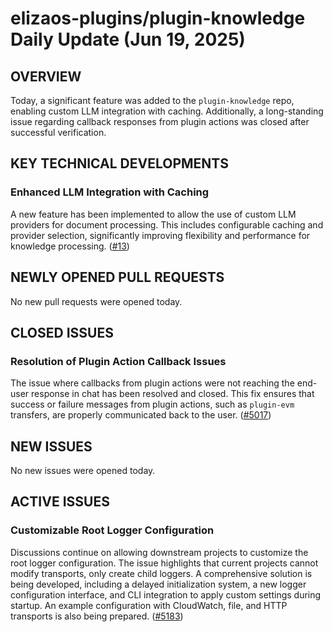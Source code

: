 # elizaos-plugins/plugin-knowledge Daily Update (Jun 19, 2025)

## OVERVIEW 
Today, a significant feature was added to the `plugin-knowledge` repo, enabling custom LLM integration with caching. Additionally, a long-standing issue regarding callback responses from plugin actions was closed after successful verification.

## KEY TECHNICAL DEVELOPMENTS

### Enhanced LLM Integration with Caching
A new feature has been implemented to allow the use of custom LLM providers for document processing. This includes configurable caching and provider selection, significantly improving flexibility and performance for knowledge processing. ([#13](https://github.com/elizaos-plugins/plugin-knowledge/pull/13))

## NEWLY OPENED PULL REQUESTS
No new pull requests were opened today.

## CLOSED ISSUES

### Resolution of Plugin Action Callback Issues
The issue where callbacks from plugin actions were not reaching the end-user response in chat has been resolved and closed. This fix ensures that success or failure messages from plugin actions, such as `plugin-evm` transfers, are properly communicated back to the user. ([#5017](https://github.com/elizaos-plugins/plugin-knowledge/issues/5017))

## NEW ISSUES
No new issues were opened today.

## ACTIVE ISSUES

### Customizable Root Logger Configuration
Discussions continue on allowing downstream projects to customize the root logger configuration. The issue highlights that current projects cannot modify transports, only create child loggers. A comprehensive solution is being developed, including a delayed initialization system, a new logger configuration interface, and CLI integration to apply custom settings during startup. An example configuration with CloudWatch, file, and HTTP transports is also being prepared. ([#5183](https://github.com/elizaos-plugins/plugin-knowledge/issues/5183))